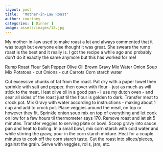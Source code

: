 ```yaml
---
layout: post
title:  "Mother-in-Law Roast"
author: courtney
categories: [ Dinner ]
image: assets/images/13.jpg
---
```


My mother-in-law used to make roast a lot and always commented that it was tough but everyone else thought it was great. She swears the rump roast is the best and it really is. I got the recipe a while ago and probably don’t do it exactly the same anymore but this has worked for me!

Rump Roast
Flour
Salt
Pepper
Olive Oil
Brown Gravy Mix
Water
Onion Soup Mix
Potatoes - cut
Onions - cut
Carrots
Corn starch
water

Cut excessive chunks of fat from the roast. Pat dry with a paper towel then sprinkle with salt and pepper, then cover with flour - just as much as will stick to the meat. 
Heat olive oil in a good pan - I use my dutch oven - and sear all sides of the roast just til the flour is golden to dark. Transfer meat to crock pot. Mix Gravy with water according to instructions - making about 1 cup and add to crock pot. Place veggies around the meat, on top or however they fit. Sprinkle onion soup mix on top of everything and let cook on low for a few hours til thermometer says 170. 
Remove roast and let sit 5 minutes. Transfer veggies to serving plate or bowl. Scoop gravy into sauce pan and heat to boiling. In a small bowl, mix corn starch with cold water and while stirring the gravy, pour in the corn starch mixture. Heat for a couple minutes to cook off the corn starch taste. Cut the roast into slices/pieces, against the grain. Serve with veggies, rolls, jam, etc. 
